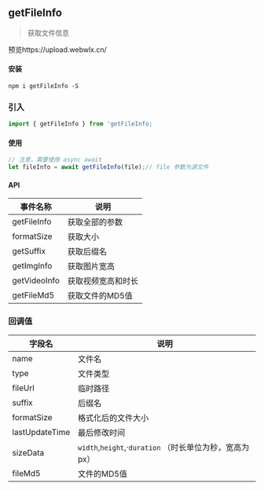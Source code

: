 ## **getFileInfo**

> 获取文件信息

预览https://upload.webwlx.cn/

#### 安装

``` shell
npm i getFileInfo -S
```

### 引入

``` js
import { getFileInfo } from 'getFileInfo;
```

#### 使用

``` js
// 注意，需要使用 async await
let fileInfo = await getFileInfo(file);// file 参数为源文件
```

#### API

| 事件名称     | 说明               |
| ------------ | ------------------ |
| getFileInfo  | 获取全部的参数     |
| formatSize   | 获取大小           |
| getSuffix    | 获取后缀名         |
| getImgInfo   | 获取图片宽高       |
| getVideoInfo | 获取视频宽高和时长 |
| getFileMd5   | 获取文件的MD5值    |

### 回调值

| 字段名         | 说明                                                    |
| -------------- | ------------------------------------------------------- |
| name           | 文件名                                                  |
| type           | 文件类型                                                |
| fileUrl        | 临时路径                                                |
| suffix         | 后缀名                                                  |
| formatSize     | 格式化后的文件大小                                      |
| lastUpdateTime | 最后修改时间                                            |
| sizeData       | `width`,`height`,·`duration` （时长单位为秒，宽高为px） |
| fileMd5        | 文件的MD5值                                             |

